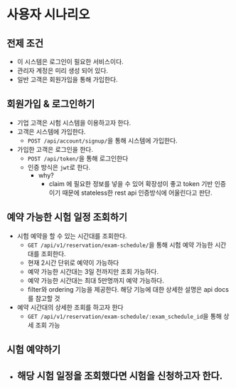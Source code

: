 # 사용자 시나리오

## 전제 조건
- 이 시스템은 로그인이 필요한 서비스이다.
- 관리자 계정은 미리 생성 되어 있다.
- 일반 고객은 회원가입을 통해 가입한다.

## 회원가입 & 로그인하기

- 기업 고객은 시험 시스템을 이용하고자 한다.
- 고객은 시스템에 가입한다.
    - `POST /api/account/signup/`을 통해 시스템에 가입한다.
- 가입한 고객은 로그인을 한다.
    - `POST /api/token/`을 통해 로그인한다
    - 인증 방식은 `jwt`로 한다.
      - why?
        - claim 에 필요한 정보를 넣을 수 있어 확장성이 좋고 token 기반 인증이기 때문에 stateless한 rest api 인증방식에 어울린다고 판단.

## 예약 가능한 시험 일정 조회하기

- 시험 예약을 할 수 있는 시간대를 조회한다.
    - `GET /api/v1/reservation/exam-schedule/`을 통해 시험 예약 가능한 시간대를 조회한다.
    - 현재 2시간 단위로 예약이 가능하다
    - 예약 가능한 시간대는 3일 전까지만 조회 가능하다.
    - 예약 가능한 시간대는 최대 5만명까지 예약 가능하다.
    - filter와 ordering 기능을 제공한다. 해당 기능에 대한 상세한 설명은 api docs를 참고할 것
- 예약 시간대의 상세한 조회를 하고자 한다
    - `GET /api/v1/reservation/exam-schedule/:exam_schedule_id`을 통해 상세 조회 가능

## 시험 예약하기

- 해당 시험 일정을 조회했다면 시험을 신청하고자 한다.
  -  